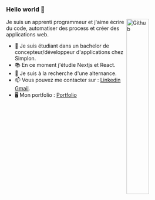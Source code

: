 ### Hello world 👋

<img width="35%" align="right" alt="Github" src="https://user-images.githubusercontent.com/48678280/88862734-4903af80-d201-11ea-968b-9c939d88a37c.gif" />

Je suis un apprenti programmeur et j'aime écrire du code, automatiser des process et créer des applications web.

- 🔭 Je suis étudiant dans un bachelor de concepteur/développeur d'applications chez Simplon.
- 📚 En ce moment j'étudie Nextjs et React.
- 👯 Je suis à la recherche d'une alternance.
- 📫 Vous pouvez me contacter sur : [Linkedin](https://www.linkedin.com/in/kenny-delver) [Gmail](mailto:kennycoder971@gmail.com).
- 🖥️ Mon portfolio : [Portfolio](https://www.kennydelver.com/) 

